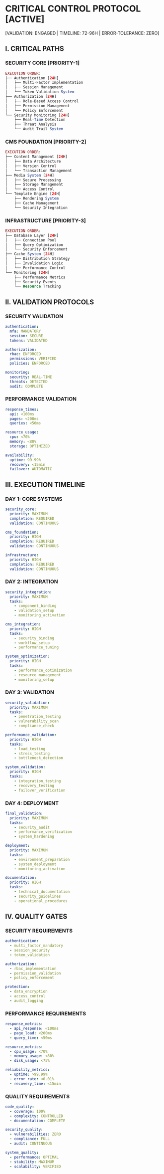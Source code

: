 # CRITICAL CONTROL PROTOCOL [ACTIVE]
[VALIDATION: ENGAGED | TIMELINE: 72-96H | ERROR-TOLERANCE: ZERO]

## I. CRITICAL PATHS

### SECURITY CORE [PRIORITY-1]
```php
EXECUTION ORDER:
├── Authentication [24H]
│   ├── Multi-Factor Implementation
│   ├── Session Management
│   └── Token Validation System
├── Authorization [24H]
│   ├── Role-Based Access Control
│   ├── Permission Management
│   └── Policy Enforcement
└── Security Monitoring [24H]
    ├── Real-Time Detection
    ├── Threat Analysis
    └── Audit Trail System
```

### CMS FOUNDATION [PRIORITY-2]
```php
EXECUTION ORDER:
├── Content Management [24H]
│   ├── Data Architecture
│   ├── Version Control
│   └── Transaction Management
├── Media System [24H]
│   ├── Secure Processing
│   ├── Storage Management
│   └── Access Control
└── Template Engine [24H]
    ├── Rendering System
    ├── Cache Management
    └── Security Integration
```

### INFRASTRUCTURE [PRIORITY-3]
```php
EXECUTION ORDER:
├── Database Layer [24H]
│   ├── Connection Pool
│   ├── Query Optimization
│   └── Security Enforcement
├── Cache System [24H]
│   ├── Distribution Strategy
│   ├── Invalidation Logic
│   └── Performance Control
└── Monitoring [24H]
    ├── Performance Metrics
    ├── Security Events
    └── Resource Tracking
```

## II. VALIDATION PROTOCOLS

### SECURITY VALIDATION
```yaml
authentication:
  mfa: MANDATORY
  session: SECURE
  tokens: VALIDATED

authorization:
  rbac: ENFORCED
  permissions: VERIFIED
  policies: ENFORCED

monitoring:
  security: REAL-TIME
  threats: DETECTED
  audit: COMPLETE
```

### PERFORMANCE VALIDATION
```yaml
response_times:
  api: <100ms
  pages: <200ms
  queries: <50ms

resource_usage:
  cpu: <70%
  memory: <80%
  storage: OPTIMIZED

availability:
  uptime: 99.99%
  recovery: <15min
  failover: AUTOMATIC
```

## III. EXECUTION TIMELINE

### DAY 1: CORE SYSTEMS
```yaml
security_core:
  priority: MAXIMUM
  completion: REQUIRED
  validation: CONTINUOUS

cms_foundation:
  priority: HIGH
  completion: REQUIRED
  validation: CONTINUOUS

infrastructure:
  priority: HIGH
  completion: REQUIRED
  validation: CONTINUOUS
```

### DAY 2: INTEGRATION
```yaml
security_integration:
  priority: MAXIMUM
  tasks:
    - component_binding
    - validation_setup
    - monitoring_activation

cms_integration:
  priority: HIGH
  tasks:
    - security_binding
    - workflow_setup
    - performance_tuning

system_optimization:
  priority: HIGH
  tasks:
    - performance_optimization
    - resource_management
    - monitoring_setup
```

### DAY 3: VALIDATION
```yaml
security_validation:
  priority: MAXIMUM
  tasks:
    - penetration_testing
    - vulnerability_scan
    - compliance_check

performance_validation:
  priority: HIGH
  tasks:
    - load_testing
    - stress_testing
    - bottleneck_detection

system_validation:
  priority: HIGH
  tasks:
    - integration_testing
    - recovery_testing
    - failover_verification
```

### DAY 4: DEPLOYMENT
```yaml
final_validation:
  priority: MAXIMUM
  tasks:
    - security_audit
    - performance_verification
    - system_hardening

deployment:
  priority: MAXIMUM
  tasks:
    - environment_preparation
    - system_deployment
    - monitoring_activation

documentation:
  priority: HIGH
  tasks:
    - technical_documentation
    - security_guidelines
    - operational_procedures
```

## IV. QUALITY GATES

### SECURITY REQUIREMENTS
```yaml
authentication:
  - multi_factor_mandatory
  - session_security
  - token_validation

authorization:
  - rbac_implementation
  - permission_validation
  - policy_enforcement

protection:
  - data_encryption
  - access_control
  - audit_logging
```

### PERFORMANCE REQUIREMENTS
```yaml
response_metrics:
  - api_response: <100ms
  - page_load: <200ms
  - query_time: <50ms

resource_metrics:
  - cpu_usage: <70%
  - memory_usage: <80%
  - disk_usage: <75%

reliability_metrics:
  - uptime: >99.99%
  - error_rate: <0.01%
  - recovery_time: <15min
```

### QUALITY REQUIREMENTS
```yaml
code_quality:
  - coverage: 100%
  - complexity: CONTROLLED
  - documentation: COMPLETE

security_quality:
  - vulnerabilities: ZERO
  - compliance: FULL
  - audit: CONTINUOUS

system_quality:
  - performance: OPTIMAL
  - stability: MAXIMUM
  - scalability: VERIFIED
```